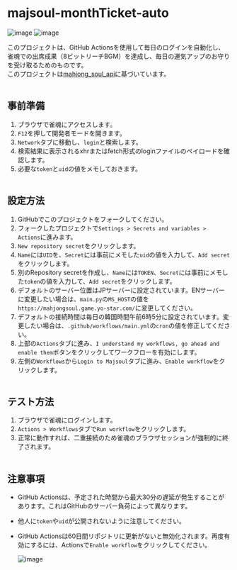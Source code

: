 # majsoul-monthTicket-auto
![image](https://github.com/4n3u/majsoul-monthTicket-auto/assets/167657823/89844790-9a47-40b7-8e65-ed07430f3917)
![image](https://github.com/4n3u/majsoul-monthTicket-auto/assets/167657823/720689fa-7237-4d85-8979-c3e768c7f1d9)

このプロジェクトは、GitHub Actionsを使用して毎日のログインを自動化し、雀魂での出席成果（8ビットリーチBGM）を達成し、毎日の運気アップのお守りを受け取るためのものです。  
このプロジェクトは[mahjong_soul_api](https://github.com/MahjongRepository/mahjong_soul_api)に基づいています。
<br/><br/>
## 事前準備

1. ブラウザで雀魂にアクセスします。
2. `F12`を押して開発者モードを開きます。
3. `Network`タブに移動し、`login`と検索します。
4. 検索結果に表示されるxhrまたはfetch形式のloginファイルのペイロードを確認します。
5. 必要な`token`と`uid`の値をメモしておきます。
<br/><br/>
## 設定方法

1. GitHubでこのプロジェクトをフォークしてください。
2. フォークしたプロジェクトで`Settings > Secrets and variables > Actions`に進みます。
3. `New repository secret`をクリックします。
4. `Name`には`UID`を、`Secret`には事前にメモした`uid`の値を入力して、`Add secret`をクリックします。
5. 別のRepository secretを作成し、`Name`には`TOKEN`、`Secret`には事前にメモした`token`の値を入力して、`Add secret`をクリックします。
6. デフォルトのサーバー位置はJPサーバーに設定されています。ENサーバーに変更したい場合は、`main.py`の`MS_HOST`の値を`https://mahjongsoul.game.yo-star.com/`に変更してください。
7. デフォルトの接続時間は毎日の韓国時間午前6時5分に設定されています。変更したい場合は、`.github/workflows/main.yml`の`cron`の値を修正してください。
8. 上部の`Actions`タブに進み、`I understand my workflows, go ahead and enable them`ボタンをクリックしてワークフローを有効にします。
9. 左側の`Workflows`から`Login to Majsoul`タブに進み、`Enable workflow`をクリックします。
<br/><br/>
## テスト方法

1. ブラウザで雀魂にログインします。
2. `Actions > Workflows`タブで`Run workflow`をクリックします。
3. 正常に動作すれば、二重接続のため雀魂のブラウザセッションが強制的に終了されます。
<br/><br/>
## 注意事項

- GitHub Actionsは、予定された時間から最大30分の遅延が発生することがあります。これはGitHubのサーバー負荷によって異なります。
- 他人に`token`や`uid`が公開されないように注意してください。
- GitHub Actionsは60日間リポジトリに更新がないと無効化されます。再度有効にするには、Actionsで`Enable workflow`をクリックしてください。

  ![image](https://github.com/4n3u/majsoul-monthTicket-auto/assets/167657823/87f5cd6f-b08a-409c-80b7-d822a224f1cc)

